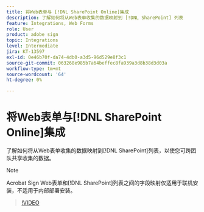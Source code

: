```yaml
---
title: 将Web表单与 [!DNL SharePoint Online]集成
description: 了解如何将从Web表单收集的数据映射到 [!DNL SharePoint] 列表
feature: Integrations, Web Forms
role: User
product: adobe sign
topic: Integrations
level: Intermediate
jira: KT-13597
exl-id: 0e46b70f-da74-4db0-a3d5-96d529e8f3c1
source-git-commit: 063268e985b7a64beffec8fa939a3d8b38d3d03a
workflow-type: tm+mt
source-wordcount: '64'
ht-degree: 0%

---
```


# 将Web表单与[!DNL SharePoint Online]集成

了解如何将从Web表单收集的数据映射到[!DNL SharePoint]列表，以使您可跨团队共享收集的数据。

>[!NOTE]
>
>Acrobat Sign Web表单和[!DNL SharePoint]列表之间的字段映射仅适用于联机安装，不适用于内部部署安装。

>[!VIDEO](https://video.tv.adobe.com/v/3421616?quality=12&learn=on&hidetitle=true)
